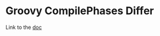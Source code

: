 # Groovy CompilePhases Differ

Link to the [doc](https://kazurayam.github.io/GroovyCompilePhasesDiffer/)
